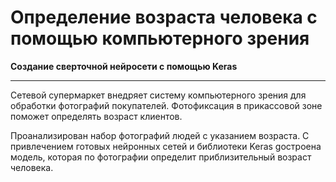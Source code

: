 # Определение возраста человека с помощью компьютерного зрения

**Создание сверточной нейросети с помощью Keras**

---

Сетевой супермаркет внедряет систему компьютерного зрения для обработки фотографий покупателей. 
Фотофиксация в прикассовой зоне поможет определять возраст клиентов.

Проанализирован набор фотографий людей с указанием возраста.
C привлечением готовых нейронных сетей и библиотеки Keras gостроена модель, которая по фотографии определит приблизительный возраст человека. 
